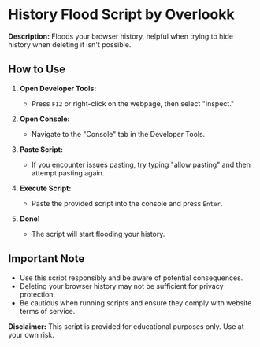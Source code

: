 # History Flood Script by Overlookk

**Description:** Floods your browser history, helpful when trying to hide history when deleting it isn't possible.

## How to Use

1. **Open Developer Tools:**
   - Press `F12` or right-click on the webpage, then select "Inspect."

2. **Open Console:**
   - Navigate to the "Console" tab in the Developer Tools.

3. **Paste Script:**
   - If you encounter issues pasting, try typing "allow pasting" and then attempt pasting again.

4. **Execute Script:**
   - Paste the provided script into the console and press `Enter`.

5. **Done!**
   - The script will start flooding your history.

## Important Note
- Use this script responsibly and be aware of potential consequences.
- Deleting your browser history may not be sufficient for privacy protection.
- Be cautious when running scripts and ensure they comply with website terms of service.

**Disclaimer:** This script is provided for educational purposes only. Use at your own risk.

